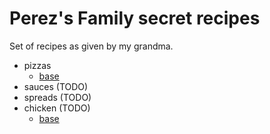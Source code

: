 # Perez's Family secret recipes

Set of recipes as given by my grandma.

- pizzas
  - [base](./pizza/base.md)
- sauces (TODO)
- spreads (TODO)
- chicken (TODO)
  - [base](./chicken/base.md)
